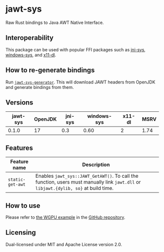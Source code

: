 # jawt-sys

Raw Rust bindings to Java AWT Native Interface.

## Interoperability

This package can be used with popular FFI packages such as [jni-sys](https://crates.io/crates/jni-sys), [windows-sys](https://crates.io/crates/windows-sys), and [x11-dl](https://crates.io/crates/x11-dl).

## How to re-generate bindings

Run [`jawt-sys-generator`](https://github.com/gobley/jawt/tree/main/jawt-sys-generator). This will download JAWT headers from OpenJDK and generate bindings from them.

## Versions

| jawt-sys | OpenJDK | jni-sys | windows-sys | x11-dl | MSRV |
| -------- | ------- | ------- | ----------- | ------ | ---- |
| 0.1.0    | 17      | 0.3     | 0.60        | 2      | 1.74 |

## Features

| Feature name     | Description                                                                                                                          |
| ---------------- | ------------------------------------------------------------------------------------------------------------------------------------ |
| `static-get-awt` | Enables `jawt_sys::JAWT_GetAWT()`. To call the function, users must manually link `jawt.dll` or `libjawt.{dylib, so}` at build time. |

## How to use

Please refer to [the WGPU example](https://github.com/gobley/jawt/tree/main/jawt-tests) in the [GitHub repository](https://github.com/gobley/jawt).

## Licensing

Dual-licensed under MIT and Apache License version 2.0.
